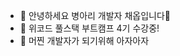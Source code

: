 - 👋 안녕하세요 병아리 개발자 채옵입니다🐥
- 👀 위코드 풀스택 부트캠프 4기 수강중!
- 🌱 머찐 개발자가 되기위해 아자아자


<!---
Chaeoff/Chaeoff is a ✨ special ✨ repository because its `README.md` (this file) appears on your GitHub profile.
You can click the Preview link to take a look at your changes.
--->
